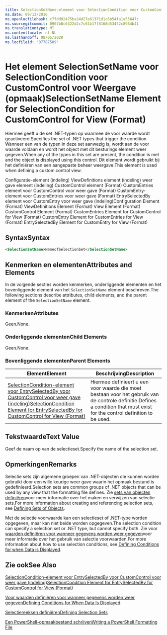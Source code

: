 ```yaml
---
title: SelectionSetName-element voor SelectionCondition voor CustomControl voor weer gave (indeling) | Microsoft Docs
ms.date: 09/13/2016
ms.openlocfilehash: c7fdd92475ba24d27e61371d1c6b54fa1a55647c
ms.sourcegitcommit: 0907b8c6322d2c7c61b17f8168d53452c8964b41
ms.translationtype: MT
ms.contentlocale: nl-NL
ms.lasthandoff: 08/05/2020
ms.locfileid: "87787509"
---
```

# <a name="selectionsetname-element-for-selectioncondition-for-customcontrol-for-view-format"></a><span data-ttu-id="946ff-102">Het element SelectionSetName voor SelectionCondition voor CustomControl voor Weergave (opmaak)</span><span class="sxs-lookup"><span data-stu-id="946ff-102">SelectionSetName Element for SelectionCondition for CustomControl for View (Format)</span></span>

<span data-ttu-id="946ff-103">Hiermee geeft u de set .NET-typen op waarmee de voor waarde wordt geactiveerd.</span><span class="sxs-lookup"><span data-stu-id="946ff-103">Specifies the set of .NET types that trigger the condition.</span></span> <span data-ttu-id="946ff-104">Wanneer een van de typen in deze set aanwezig is, wordt aan de voor waarde voldaan en wordt het object met dit besturings element weer gegeven.</span><span class="sxs-lookup"><span data-stu-id="946ff-104">When any of the types in this set are present, the condition is met and the object is displayed using this control.</span></span> <span data-ttu-id="946ff-105">Dit element wordt gebruikt bij het definiëren van een aangepaste beheer weergave.</span><span class="sxs-lookup"><span data-stu-id="946ff-105">This element is used when defining a custom control view.</span></span>

<span data-ttu-id="946ff-106">Configuratie-element (indeling) ViewDefinitions element (indeling) weer gave element (indeling) CustomControl element (Format) CustomEntries element voor CustomControl voor weer gave (Format) CustomEntry-element voor CustomEntries voor weer gave (Format) EntrySelectedBy element voor CustomEntry voor weer gave (indeling)</span><span class="sxs-lookup"><span data-stu-id="946ff-106">Configuration Element (Format) ViewDefinitions Element (Format) View Element (Format) CustomControl Element (Format) CustomEntries Element for CustomControl for View (Format) CustomEntry Element for CustomEntries for View (Format) EntrySelectedBy Element for CustomEntry for View (Format)</span></span>

## <a name="syntax"></a><span data-ttu-id="946ff-107">Syntax</span><span class="sxs-lookup"><span data-stu-id="946ff-107">Syntax</span></span>

```xml
<SelectionSetName>NameofSelectionSet</SelectionSetName>
```

## <a name="attributes-and-elements"></a><span data-ttu-id="946ff-108">Kenmerken en elementen</span><span class="sxs-lookup"><span data-stu-id="946ff-108">Attributes and Elements</span></span>

<span data-ttu-id="946ff-109">In de volgende secties worden kenmerken, onderliggende elementen en het bovenliggende element van het `SelectionSetName` element beschreven.</span><span class="sxs-lookup"><span data-stu-id="946ff-109">The following sections describe attributes, child elements, and the parent element of the `SelectionSetName` element.</span></span>

### <a name="attributes"></a><span data-ttu-id="946ff-110">Kenmerken</span><span class="sxs-lookup"><span data-stu-id="946ff-110">Attributes</span></span>

<span data-ttu-id="946ff-111">Geen.</span><span class="sxs-lookup"><span data-stu-id="946ff-111">None.</span></span>

### <a name="child-elements"></a><span data-ttu-id="946ff-112">Onderliggende elementen</span><span class="sxs-lookup"><span data-stu-id="946ff-112">Child Elements</span></span>

<span data-ttu-id="946ff-113">Geen.</span><span class="sxs-lookup"><span data-stu-id="946ff-113">None.</span></span>

### <a name="parent-elements"></a><span data-ttu-id="946ff-114">Bovenliggende elementen</span><span class="sxs-lookup"><span data-stu-id="946ff-114">Parent Elements</span></span>

|<span data-ttu-id="946ff-115">Element</span><span class="sxs-lookup"><span data-stu-id="946ff-115">Element</span></span>|<span data-ttu-id="946ff-116">Beschrijving</span><span class="sxs-lookup"><span data-stu-id="946ff-116">Description</span></span>|
|-------------|-----------------|
|[<span data-ttu-id="946ff-117">SelectionCondition-element voor EntrySelectedBy voor CustomControl voor weer gave (indeling)</span><span class="sxs-lookup"><span data-stu-id="946ff-117">SelectionCondition Element for EntrySelectedBy for CustomControl for View (Format)</span></span>](./selectioncondition-element-for-entryselectedby-for-customcontrol-format.md)|<span data-ttu-id="946ff-118">Hiermee definieert u een voor waarde die moet bestaan voor het gebruik van de controle definitie.</span><span class="sxs-lookup"><span data-stu-id="946ff-118">Defines a condition that must exist for the control definition to be used.</span></span>|

## <a name="text-value"></a><span data-ttu-id="946ff-119">Tekstwaarde</span><span class="sxs-lookup"><span data-stu-id="946ff-119">Text Value</span></span>

<span data-ttu-id="946ff-120">Geef de naam op van de selectieset.</span><span class="sxs-lookup"><span data-stu-id="946ff-120">Specify the name of the selection set.</span></span>

## <a name="remarks"></a><span data-ttu-id="946ff-121">Opmerkingen</span><span class="sxs-lookup"><span data-stu-id="946ff-121">Remarks</span></span>

<span data-ttu-id="946ff-122">Selectie sets zijn algemene groepen van .NET-objecten die kunnen worden gebruikt door een wille keurige weer gave waarin het opmaak bestand is gedefinieerd.</span><span class="sxs-lookup"><span data-stu-id="946ff-122">Selection sets are common groups of .NET objects that can be used by any view that the formatting file defines.</span></span> <span data-ttu-id="946ff-123">Zie [sets van objecten definiëren](./defining-selection-sets.md)voor meer informatie over het maken en verwijzen van selectie sets.</span><span class="sxs-lookup"><span data-stu-id="946ff-123">For more information about creating and referencing selection sets, see [Defining Sets of Objects](./defining-selection-sets.md).</span></span>

<span data-ttu-id="946ff-124">Met de selectie voorwaarde kan een selectieset of .NET-type worden opgegeven, maar kan niet beide worden opgegeven.</span><span class="sxs-lookup"><span data-stu-id="946ff-124">The selection condition can specify a selection set or .NET type, but cannot specify both.</span></span> <span data-ttu-id="946ff-125">Zie voor [waarden definiëren voor wanneer gegevens worden weer gegeven](./defining-conditions-for-displaying-data.md)voor meer informatie over het gebruik van selectie voorwaarden.</span><span class="sxs-lookup"><span data-stu-id="946ff-125">For more information about how to use selection conditions, see [Defining Conditions for when Data is Displayed](./defining-conditions-for-displaying-data.md).</span></span>

## <a name="see-also"></a><span data-ttu-id="946ff-126">Zie ook</span><span class="sxs-lookup"><span data-stu-id="946ff-126">See Also</span></span>

[<span data-ttu-id="946ff-127">SelectionCondition-element voor EntrySelectedBy voor CustomControl voor weer gave (indeling)</span><span class="sxs-lookup"><span data-stu-id="946ff-127">SelectionCondition Element for EntrySelectedBy for CustomControl for View (Format)</span></span>](./selectioncondition-element-for-entryselectedby-for-customcontrol-format.md)

[<span data-ttu-id="946ff-128">Voor waarden definiëren voor wanneer gegevens worden weer gegeven</span><span class="sxs-lookup"><span data-stu-id="946ff-128">Defining Conditions for When Data Is Displayed</span></span>](./defining-conditions-for-displaying-data.md)

[<span data-ttu-id="946ff-129">Selectiereeksen definiëren</span><span class="sxs-lookup"><span data-stu-id="946ff-129">Defining Selection Sets</span></span>](./defining-selection-sets.md)

[<span data-ttu-id="946ff-130">Een PowerShell-opmaakbestand schrijven</span><span class="sxs-lookup"><span data-stu-id="946ff-130">Writing a PowerShell Formatting File</span></span>](./writing-a-powershell-formatting-file.md)
